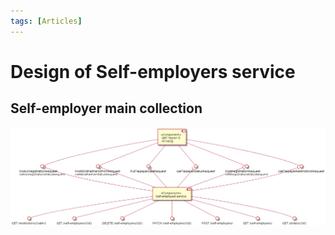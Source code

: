 ```yaml
---
tags: [Articles]
---
```


# Design of Self-employers service

## Self-employer main collection
![self-employer-components](../assets/images/self-employer-components.png)

## 